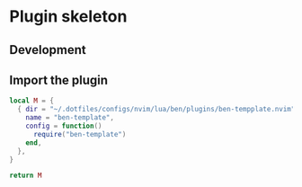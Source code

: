 # Plugin skeleton

## Development

## Import the plugin

```lua
local M = {
  { dir = "~/.dotfiles/configs/nvim/lua/ben/plugins/ben-tempplate.nvim",
    name = "ben-template",
    config = function()
      require("ben-template")
    end,
  },
}

return M
```
